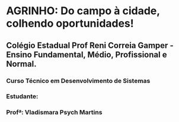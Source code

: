 # **AGRINHO: Do campo à cidade, colhendo oportunidades!** 
## Colégio Estadual Prof Reni Correia Gamper - Ensino Fundamental, Médio, Profissional e Normal.
### Curso Técnico em Desenvolvimento de Sistemas
### Estudante:
### Profª: Vladismara Psych Martins
